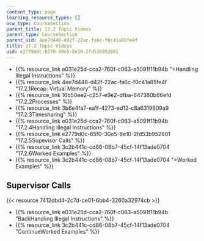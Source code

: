 ```yaml
---
content_type: page
learning_resource_types: []
ocw_type: CourseSection
parent_title: 17.2 Topic Videos
parent_type: CourseSection
parent_uid: 4ee7d448-d42f-22ac-fa6c-f0c41a85fe4f
title: 17.2 Topic Videos
uid: e2779d0c-65f0-30e5-8e10-2fd53b952601
---
```


*   {{% resource_link e031e25d-cca2-760f-c063-a5091f11b94b "\<Handling Illegal Instructions" %}}
*   {{% resource_link 4ee7d448-d42f-22ac-fa6c-f0c41a85fe4f "17.2.1Recap: Virtual Memory" %}}
*   {{% resource_link 16b50ee2-c257-e9e2-dfba-647380b66efd "17.2.2Processes" %}}
*   {{% resource_link 3b6e4fa7-ea1f-4273-ed12-c8a6319809a9 "17.2.3Timesharing" %}}
*   {{% resource_link e031e25d-cca2-760f-c063-a5091f11b94b "17.2.4Handling Illegal Instructions" %}}
*   {{% resource_link e2779d0c-65f0-30e5-8e10-2fd53b952601 "17.2.5Supevisor Calls" %}}
*   {{% resource_link 3c2b441c-cd86-08b7-45cf-14f13ade0704 "17.2.6Worked Examples" %}}
*   {{% resource_link 3c2b441c-cd86-08b7-45cf-14f13ade0704 "\>Worked Examples" %}}

Supervisor Calls
----------------

{{< resource 7412dbd4-2c7d-ce01-6bb4-3260a32974cb >}}

*   {{% resource_link e031e25d-cca2-760f-c063-a5091f11b94b "BackHandling Illegal Instructions" %}}
*   {{% resource_link 3c2b441c-cd86-08b7-45cf-14f13ade0704 "ContinueWorked Examples" %}}